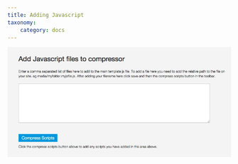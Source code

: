 ```yaml
---
title: Adding Javascript
taxonomy:
    category: docs
---
```



![Javascript Compressor](/images/documentation/performance/javascript-compressor.jpg)
